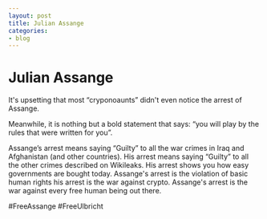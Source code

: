 ```yaml
---
layout: post
title: Julian Assange
categories:
- blog
---
```


# Julian Assange

It's upsetting that most “cryponoaunts” didn't even notice the arrest of Assange.

Meanwhile, it is nothing but a bold statement that says: “you will play by the rules that were written for you”.

Assange’s arrest means saying “Guilty” to all the war crimes in Iraq and Afghanistan (and other countries). His arrest means saying “Guilty” to all the other crimes described on Wikileaks. His arrest shows you how easy governments are bought today. Assange's arrest is the violation of basic human rights his arrest is the war against crypto. Assange's arrest is the war against every free human being out there.

#FreeAssange #FreeUlbricht

